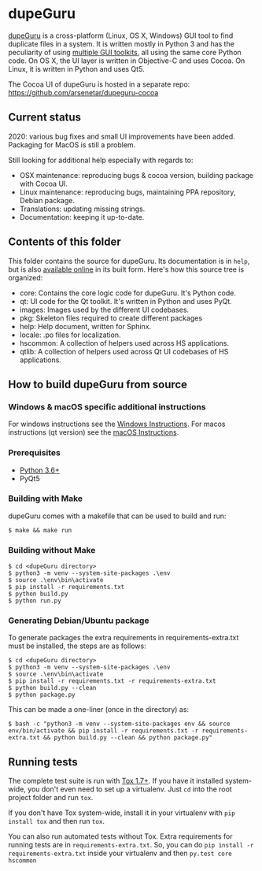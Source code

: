 # dupeGuru

[dupeGuru][dupeguru] is a cross-platform (Linux, OS X, Windows) GUI tool to find duplicate files in
a system. It is written mostly in Python 3 and has the peculiarity of using
[multiple GUI toolkits][cross-toolkit], all using the same core Python code. On OS X, the UI layer
is written in Objective-C and uses Cocoa. On Linux, it is written in Python and uses Qt5.

The Cocoa UI of dupeGuru is hosted in a separate repo: https://github.com/arsenetar/dupeguru-cocoa

## Current status

2020: various bug fixes and small UI improvements have been added. Packaging for MacOS is still a problem.

Still looking for additional help especially with regards to:
* OSX maintenance: reproducing bugs & cocoa version, building package with Cocoa UI.
* Linux maintenance: reproducing bugs, maintaining PPA repository, Debian package.
* Translations: updating missing strings.
* Documentation: keeping it up-to-date.

## Contents of this folder

This folder contains the source for dupeGuru. Its documentation is in `help`, but is also
[available online][documentation] in its built form. Here's how this source tree is organized:

* core: Contains the core logic code for dupeGuru. It's Python code.
* qt: UI code for the Qt toolkit. It's written in Python and uses PyQt.
* images: Images used by the different UI codebases.
* pkg: Skeleton files required to create different packages
* help: Help document, written for Sphinx.
* locale: .po files for localization.
* hscommon: A collection of helpers used across HS applications.
* qtlib: A collection of helpers used across Qt UI codebases of HS applications.

## How to build dupeGuru from source

### Windows & macOS specific additional instructions
For windows instructions see the [Windows Instructions](Windows.md).
For macos instructions (qt version) see the [macOS Instructions](macos.md).

### Prerequisites
* [Python 3.6+][python]
* PyQt5

### Building with Make
dupeGuru comes with a makefile that can be used to build and run:

    $ make && make run

### Building without Make

    $ cd <dupeGuru directory>
    $ python3 -m venv --system-site-packages .\env
    $ source .\env\bin\activate
    $ pip install -r requirements.txt
    $ python build.py
    $ python run.py

### Generating Debian/Ubuntu package
To generate packages the extra requirements in requirements-extra.txt must be installed, the 
steps are as follows:

    $ cd <dupeGuru directory>
    $ python3 -m venv --system-site-packages .\env
    $ source .\env\bin\activate
    $ pip install -r requirements.txt -r requirements-extra.txt
    $ python build.py --clean
    $ python package.py

This can be made a one-liner (once in the directory) as:

    $ bash -c "python3 -m venv --system-site-packages env && source env/bin/activate && pip install -r requirements.txt -r requirements-extra.txt && python build.py --clean && python package.py"

## Running tests

The complete test suite is run with [Tox 1.7+][tox]. If you have it installed system-wide, you
don't even need to set up a virtualenv. Just `cd` into the root project folder and run `tox`.

If you don't have Tox system-wide, install it in your virtualenv with `pip install tox` and then
run `tox`.

You can also run automated tests without Tox. Extra requirements for running tests are in
`requirements-extra.txt`. So, you can do `pip install -r requirements-extra.txt` inside your
virtualenv and then `py.test core hscommon`

[dupeguru]: https://dupeguru.voltaicideas.net/
[cross-toolkit]: http://www.hardcoded.net/articles/cross-toolkit-software
[documentation]: http://dupeguru.voltaicideas.net/help/en/
[python]: http://www.python.org/
[pyqt]: http://www.riverbankcomputing.com
[tox]: https://tox.readthedocs.org/en/latest/
